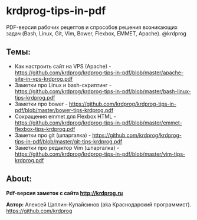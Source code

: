 # krdprog-tips-in-pdf
PDF-версия рабочих рецептов и спрособов решения возникающих задач (Bash, Linux, Git, Vim, Bower, Flexbox, EMMET, Apache). @krdprog

## Темы:

- Как настроить сайт на VPS (Apache) - https://github.com/krdprog/krdprog-tips-in-pdf/blob/master/apache-site-in-vps-krdprog.pdf
- Заметки про Linux и bash-скриптинг - https://github.com/krdprog/krdprog-tips-in-pdf/blob/master/bash-linux-tips-krdprog.pdf
- Заметки про bower - https://github.com/krdprog/krdprog-tips-in-pdf/blob/master/bower-tips-krdprog.pdf
- Сокращения emmet для Flexbox HTML - https://github.com/krdprog/krdprog-tips-in-pdf/blob/master/emmet-flexbox-tips-krdprog.pdf
- Заметки про git (шпаргалка) - https://github.com/krdprog/krdprog-tips-in-pdf/blob/master/git-tips-krdprog.pdf
- Заметки про редактор Vim (шпаргалка) - https://github.com/krdprog/krdprog-tips-in-pdf/blob/master/vim-tips-krdprog.pdf

## About:

**Pdf-версия заметок с сайта http://krdprog.ru**

**Автор:** Алексей Цаплин-Купайсинов (aka Краснодарский программист). https://github.com/krdprog
